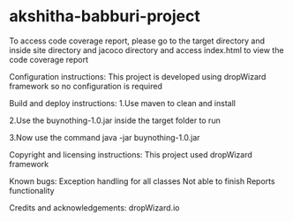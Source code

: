 # akshitha-babburi-project


To access code coverage report, please go to the target directory and inside site directory and jacoco directory and access index.html to view the code coverage report


Configuration instructions:
This project is developed using dropWizard framework so no configuration is required


Build and deploy instructions:
1.Use maven to clean and install

2.Use the buynothing-1.0.jar inside the target folder to run

3.Now use the command java -jar buynothing-1.0.jar

Copyright and licensing instructions:
This project used dropWizard framework

Known bugs:
Exception handling for all classes
Not able to finish Reports functionality

Credits and acknowledgements:
dropWizard.io
